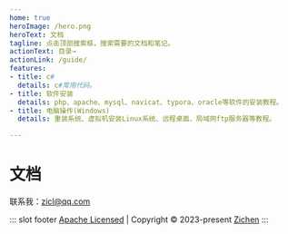 ```yaml
---
home: true
heroImage: /hero.png
heroText: 文档
tagline: 点击顶部搜索框，搜索需要的文档和笔记。
actionText: 目录→
actionLink: /guide/
features:
- title: c#
  details: c#常用代码。
- title: 软件安装
  details: php、apache、mysql、navicat、typora、oracle等软件的安装教程。
- title: 电脑操作(Windows)
  details: 重装系统、虚拟机安装Linux系统、远程桌面、局域网ftp服务器等教程。

---
```


# 文档

联系我：zicl@qq.com

::: slot footer
[Apache Licensed](http://www.apache.org/licenses/LICENSE-2.0) | Copyright © 2023-present <a target="_blank" href="http://zichenlbl.github.io/about">Zichen</a>
:::